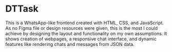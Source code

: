 # DTTask

This is a WhatsApp-like frontend created with HTML, CSS, and JavaScript. As no Figma file or design resources were given, this is the most I could achieve by designing the layout and functionality on my own assumptions. It shows creation of webpages, a responsive chat interface, and dynamic features like rendering chats and messages from JSON data.

